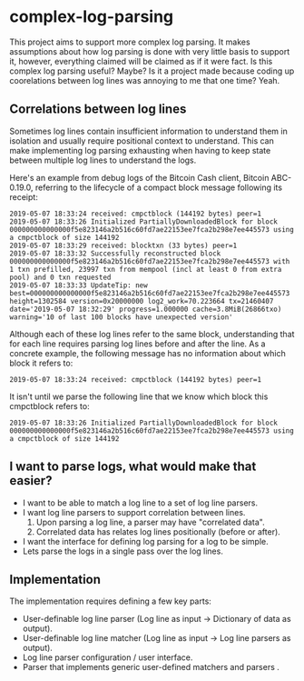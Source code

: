 # complex-log-parsing

This project aims to support more complex log parsing. It makes assumptions about how log parsing 
is done with very little basis to support it, however, everything claimed will be claimed as if it
were fact. Is this complex log parsing useful? Maybe? Is it a project made because coding up coorelations
between log lines was annoying to me that one time? Yeah.

## Correlations between log lines
Sometimes log lines contain insufficient information to understand them in isolation and usually require
positional context to understand. This can make implementing log parsing exhausting when having to keep state
between multiple log lines to understand the logs.

Here's an example from debug logs of the Bitcoin Cash client, Bitcoin ABC-0.19.0, referring to the lifecycle of a compact block message following its receipt:
```
2019-05-07 18:33:24 received: cmpctblock (144192 bytes) peer=1
2019-05-07 18:33:26 Initialized PartiallyDownloadedBlock for block 000000000000000f5e823146a2b516c60fd7ae22153ee7fca2b298e7ee445573 using a cmpctblock of size 144192
2019-05-07 18:33:29 received: blocktxn (33 bytes) peer=1
2019-05-07 18:33:32 Successfully reconstructed block 000000000000000f5e823146a2b516c60fd7ae22153ee7fca2b298e7ee445573 with 1 txn prefilled, 23997 txn from mempool (incl at least 0 from extra pool) and 0 txn requested
2019-05-07 18:33:33 UpdateTip: new best=000000000000000f5e823146a2b516c60fd7ae22153ee7fca2b298e7ee445573 height=1302584 version=0x20000000 log2_work=70.223664 tx=21460407 date='2019-05-07 18:32:29' progress=1.000000 cache=3.8MiB(26866txo) warning='10 of last 100 blocks have unexpected version'
```

Although each of these log lines refer to the same block, understanding that for each line requires parsing log lines before and after the line.
As a concrete example, the following message has no information about which block it refers to: 
```
2019-05-07 18:33:24 received: cmpctblock (144192 bytes) peer=1

```

It isn't until we parse the following line that we know which block this cmpctblock refers to:
```
2019-05-07 18:33:26 Initialized PartiallyDownloadedBlock for block 000000000000000f5e823146a2b516c60fd7ae22153ee7fca2b298e7ee445573 using a cmpctblock of size 144192
```

## I want to parse logs, what would make that easier?
* I want to be able to match a log line to a set of log line parsers.
* I want log line parsers to support correlation between lines.
    1. Upon parsing a log line, a parser may have "correlated data". 
    2. Correlated data has relates log lines positionally (before or after).
* I want the interface for defining log parsing for a log to be simple.
* Lets parse the logs in a single pass over the log lines.

## Implementation

The implementation requires defining a few key parts:
* User-definable log line parser (Log line as input -> Dictionary of data as output).
* User-definable log line matcher (Log line as input -> Log line parsers as output).
* Log line parser configuration / user interface.
* Parser that implements generic user-defined matchers and parsers .
